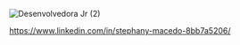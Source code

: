 
![Desenvolvedora Jr (2)](https://user-images.githubusercontent.com/79110293/115615537-79c2d200-a2c5-11eb-862d-cfaa12445bd0.png)

https://www.linkedin.com/in/stephany-macedo-8bb7a5206/

<!--
**stephanymacedo/stephanymacedo** is a ✨ _special_ ✨ repository because its `README.md` (this file) appears on your GitHub profile.

Here are some ideas to get you started:

- 🔭 I’m currently working on ...
- 🌱 I’m currently learning ...
- 👯 I’m looking to collaborate on ...
- 🤔 I’m looking for help with ...
- 💬 Ask me about ...
- 📫 How to reach me: ...
- 😄 Pronouns: ...
- ⚡ Fun fact: ...
-->
